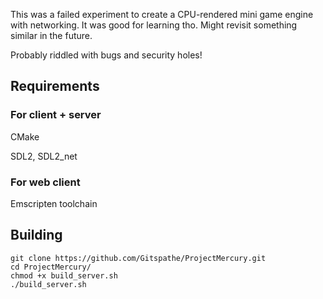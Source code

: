 This was a failed experiment to create a CPU-rendered mini game engine with networking. It was good for learning tho.
Might revisit something similar in the future.

Probably riddled with bugs and security holes!

## Requirements

### For client + server
CMake

SDL2, SDL2_net

### For web client

Emscripten toolchain

## Building

```shell
git clone https://github.com/Gitspathe/ProjectMercury.git
cd ProjectMercury/
chmod +x build_server.sh
./build_server.sh
```
